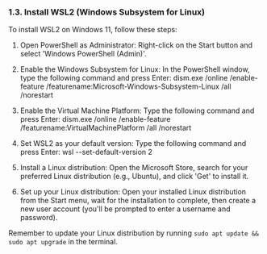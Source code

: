 ### 1.3. Install WSL2 (Windows Subsystem for Linux)

To install WSL2 on Windows 11, follow these steps:

1. Open PowerShell as Administrator: Right-click on the Start button and select 'Windows PowerShell (Admin)'.

2. Enable the Windows Subsystem for Linux: In the PowerShell window, type the following command and press Enter:
dism.exe /online /enable-feature /featurename:Microsoft-Windows-Subsystem-Linux /all /norestart

3. Enable the Virtual Machine Platform: Type the following command and press Enter:
dism.exe /online /enable-feature /featurename:VirtualMachinePlatform /all /norestart

4. Set WSL2 as your default version: Type the following command and press Enter:
wsl --set-default-version 2

5. Install a Linux distribution: Open the Microsoft Store, search for your preferred Linux distribution (e.g., Ubuntu), and click 'Get' to install it.

6. Set up your Linux distribution: Open your installed Linux distribution from the Start menu, wait for the installation to complete, then create a new user account (you'll be prompted to enter a username and password).

Remember to update your Linux distribution by running `sudo apt update && sudo apt upgrade` in the terminal.